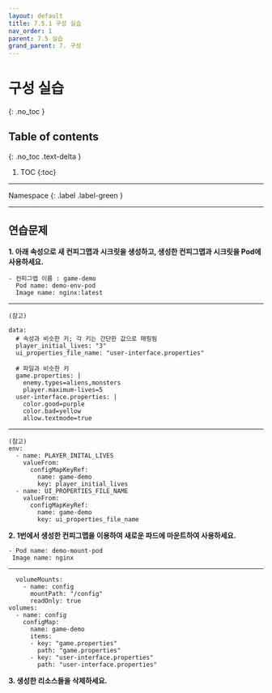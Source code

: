 ```yaml
---
layout: default
title: 7.5.1 구성 실습
nav_order: 1
parent: 7.5 실습
grand_parent: 7. 구성
---
```


# 구성 실습
{: .no_toc }

## Table of contents
{: .no_toc .text-delta }

1. TOC
{:toc}

---

<div class="code-example" markdown="1">
Namespace
{: .label .label-green }
</div>

---
## 연습문제

**1. 아래 속성으로 새 컨피그맵과 시크릿을 생성하고, 생성한 컨피그맵과 시크릿을 Pod에 사용하세요.**

```
- 컨피그맵 이름 : game-demo
  Pod name: demo-env-pod
  Image name: nginx:latest
```

---

```
(참고)

data:
  # 속성과 비슷한 키; 각 키는 간단한 값으로 매핑됨
  player_initial_lives: "3"
  ui_properties_file_name: "user-interface.properties"

  # 파일과 비슷한 키
  game.properties: |
    enemy.types=aliens,monsters
    player.maximum-lives=5    
  user-interface.properties: |
    color.good=purple
    color.bad=yellow
    allow.textmode=true 
```
---

```
(참고)
env: 
  - name: PLAYER_INITAL_LIVES
    valueFrom: 
      configMapKeyRef:
        name: game-demo
        key: player_initial_lives
  - name: UI_PROPERTIES_FILE_NAME
    valueFrom:
      configMapKeyRef:
        name: game-demo
        key: ui_properties_file_name
```

**2. 1번에서 생성한 컨피그맵을 이용하여 새로운 파드에 마운트하여 사용하세요.**

```
- Pod name: demo-mount-pod
 Image name: nginx
```

---

```
  volumeMounts:
    - name: config
      mountPath: "/config"
      readOnly: true
volumes:
  - name: config
    configMap:
      name: game-demo
      items:
      - key: "game.properties"
        path: "game.properties"
      - key: "user-interface.properties"
        path: "user-interface.properties"
```

**3. 생성한 리소스들을 삭제하세요.**